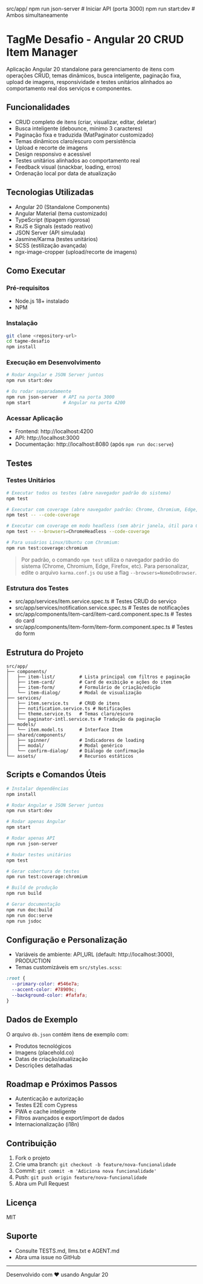 src/app/
npm run json-server    # Iniciar API (porta 3000)
npm run start:dev      # Ambos simultaneamente

# TagMe Desafio - Angular 20 CRUD Item Manager

Aplicação Angular 20 standalone para gerenciamento de itens com operações CRUD, temas dinâmicos, busca inteligente, paginação fixa, upload de imagens, responsividade e testes unitários alinhados ao comportamento real dos serviços e componentes.

## Funcionalidades
- CRUD completo de itens (criar, visualizar, editar, deletar)
- Busca inteligente (debounce, mínimo 3 caracteres)
- Paginação fixa e traduzida (MatPaginator customizado)
- Temas dinâmicos claro/escuro com persistência
- Upload e recorte de imagens
- Design responsivo e acessível
- Testes unitários alinhados ao comportamento real
- Feedback visual (snackbar, loading, erros)
- Ordenação local por data de atualização

## Tecnologias Utilizadas
- Angular 20 (Standalone Components)
- Angular Material (tema customizado)
- TypeScript (tipagem rigorosa)
- RxJS e Signals (estado reativo)
- JSON Server (API simulada)
- Jasmine/Karma (testes unitários)
- SCSS (estilização avançada)
- ngx-image-cropper (upload/recorte de imagens)

## Como Executar

### Pré-requisitos
- Node.js 18+ instalado
- NPM

### Instalação
```bash
git clone <repository-url>
cd tagme-desafio
npm install
```

### Execução em Desenvolvimento
```bash
# Rodar Angular e JSON Server juntos
npm run start:dev

# Ou rodar separadamente
npm run json-server  # API na porta 3000
npm start            # Angular na porta 4200
```

### Acessar Aplicação
- Frontend: http://localhost:4200
- API: http://localhost:3000
- Documentação: http://localhost:8080 (após `npm run doc:serve`)

## Testes

### Testes Unitários
```bash
# Executar todos os testes (abre navegador padrão do sistema)
npm test

# Executar com coverage (abre navegador padrão: Chrome, Chromium, Edge, Firefox, etc)
npm test -- --code-coverage

# Executar com coverage em modo headless (sem abrir janela, útil para CI)
npm test -- --browsers=ChromeHeadless --code-coverage

# Para usuários Linux/Ubuntu com Chromium:
npm run test:coverage:chromium
```
> Por padrão, o comando `npm test` utiliza o navegador padrão do sistema (Chrome, Chromium, Edge, Firefox, etc). Para personalizar, edite o arquivo `karma.conf.js` ou use a flag `--browsers=NomeDoBrowser`.

### Estrutura dos Testes
- src/app/services/item.service.spec.ts         # Testes CRUD do serviço
- src/app/services/notification.service.spec.ts # Testes de notificações
- src/app/components/item-card/item-card.component.spec.ts # Testes do card
- src/app/components/item-form/item-form.component.spec.ts # Testes do form

## Estrutura do Projeto
```
src/app/
├── components/
│   ├── item-list/         # Lista principal com filtros e paginação
│   ├── item-card/         # Card de exibição e ações do item
│   ├── item-form/         # Formulário de criação/edição
│   └── item-dialog/       # Modal de visualização
├── services/
│   ├── item.service.ts    # CRUD de itens
│   ├── notification.service.ts # Notificações
│   ├── theme.service.ts   # Temas claro/escuro
│   └── paginator-intl.service.ts # Tradução da paginação
├── models/
│   └── item.model.ts      # Interface Item
├── shared/components/
│   ├── spinner/           # Indicadores de loading
│   ├── modal/             # Modal genérico
│   └── confirm-dialog/    # Diálogo de confirmação
└── assets/                # Recursos estáticos
```

## Scripts e Comandos Úteis
```bash
# Instalar dependências
npm install

# Rodar Angular e JSON Server juntos
npm run start:dev

# Rodar apenas Angular
npm start

# Rodar apenas API
npm run json-server

# Rodar testes unitários
npm test

# Gerar cobertura de testes
npm run test:coverage:chromium

# Build de produção
npm run build

# Gerar documentação
npm run doc:build
npm run doc:serve
npm run jsdoc
```

## Configuração e Personalização
- Variáveis de ambiente: API_URL (default: http://localhost:3000), PRODUCTION
- Temas customizáveis em `src/styles.scss`:
```scss
:root {
  --primary-color: #546e7a;
  --accent-color: #78909c;
  --background-color: #fafafa;
}
```

## Dados de Exemplo
O arquivo `db.json` contém itens de exemplo com:
- Produtos tecnológicos
- Imagens (placehold.co)
- Datas de criação/atualização
- Descrições detalhadas

## Roadmap e Próximos Passos
- Autenticação e autorização
- Testes E2E com Cypress
- PWA e cache inteligente
- Filtros avançados e export/import de dados
- Internacionalização (i18n)

## Contribuição
1. Fork o projeto
2. Crie uma branch: `git checkout -b feature/nova-funcionalidade`
3. Commit: `git commit -m 'Adiciona nova funcionalidade'`
4. Push: `git push origin feature/nova-funcionalidade`
5. Abra um Pull Request

## Licença
MIT

## Suporte
- Consulte TESTS.md, llms.txt e AGENT.md
- Abra uma issue no GitHub

---
Desenvolvido com ❤️ usando Angular 20
